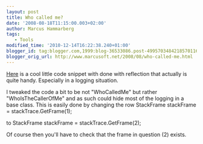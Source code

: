```yaml
---
layout: post
title: Who called me?
date: '2008-08-18T11:15:00.003+02:00'
author: Marcus Hammarberg
tags:
   - Tools
modified_time: '2010-12-14T16:22:38.240+01:00'
blogger_id: tag:blogger.com,1999:blog-36533086.post-4995703484218570116
blogger_orig_url: http://www.marcusoft.net/2008/08/who-called-me.html
---
```


[Here](http://www.codeproject.com/KB/dotnet/MethodName.aspx) is a
cool little code snippet with done with reflection that actually is
quite handy. Especially in a logging situation.

I tweaked the code a bit to be not "WhoCalledMe" but rather
"WhoIsTheCallerOfMe" and as such could hide most of the logging in a
base class. This is easily done by changing the row
   StackFrame stackFrame = stackTrace.GetFrame(1);

to
   StackFrame stackFrame = stackTrace.GetFrame(2);

Of course then you'll have to check that the frame in question (2)
exists.
